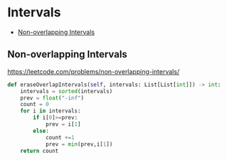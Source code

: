 # Intervals

+ [Non-overlapping Intervals](#non-overlapping-intervals)

## Non-overlapping Intervals

https://leetcode.com/problems/non-overlapping-intervals/

```python
def eraseOverlapIntervals(self, intervals: List[List[int]]) -> int:
    intervals = sorted(intervals)
    prev = float("-inf")
    count = 0
    for i in intervals:
        if i[0]>=prev:
            prev = i[1]
        else:
            count +=1
            prev = min(prev,i[1])
    return count
```